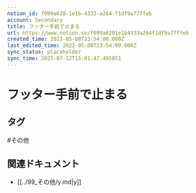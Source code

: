 ```yaml
---
notion_id: f099a620-1e1b-4333-a264-f1df9a77ffeb
account: Secondary
title: フッター手前で止まる
url: https://www.notion.so/f099a6201e1b4333a264f1df9a77ffeb
created_time: 2022-05-08T23:54:00.000Z
last_edited_time: 2022-05-08T23:54:00.000Z
sync_status: placeholder
sync_time: 2025-07-12T15:01:47.495851
---
```

# フッター手前で止まる


## タグ

#その他 

## 関連ドキュメント

- [[../99_その他/y.md|y]]
